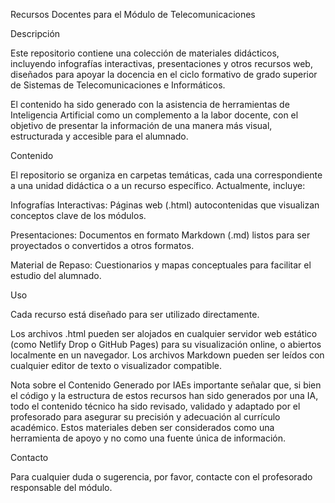 Recursos Docentes para el Módulo de Telecomunicaciones

Descripción

Este repositorio contiene una colección de materiales didácticos, incluyendo infografías interactivas, presentaciones y otros recursos web, diseñados para apoyar la docencia en el ciclo formativo de grado superior de Sistemas de Telecomunicaciones e Informáticos.

El contenido ha sido generado con la asistencia de herramientas de Inteligencia Artificial como un complemento a la labor docente, con el objetivo de presentar la información de una manera más visual, estructurada y accesible para el alumnado.

Contenido

El repositorio se organiza en carpetas temáticas, cada una correspondiente a una unidad didáctica o a un recurso específico. Actualmente, incluye:

Infografías Interactivas: Páginas web (.html) autocontenidas que visualizan conceptos clave de los módulos.

Presentaciones: Documentos en formato Markdown (.md) listos para ser proyectados o convertidos a otros formatos.

Material de Repaso: Cuestionarios y mapas conceptuales para facilitar el estudio del alumnado.

Uso

Cada recurso está diseñado para ser utilizado directamente. 

Los archivos .html pueden ser alojados en cualquier servidor web estático (como Netlify Drop o GitHub Pages) para su visualización online, o abiertos localmente en un navegador. Los archivos Markdown pueden ser leídos con cualquier editor de texto o visualizador compatible.

Nota sobre el Contenido Generado por IAEs importante señalar que, si bien el código y la estructura de estos recursos han sido generados por una IA, todo el contenido técnico ha sido revisado, validado y adaptado por el profesorado para asegurar su precisión y adecuación al currículo académico. Estos materiales deben ser considerados como una herramienta de apoyo y no como una fuente única de información.

Contacto

Para cualquier duda o sugerencia, por favor, contacte con el profesorado responsable del módulo.
